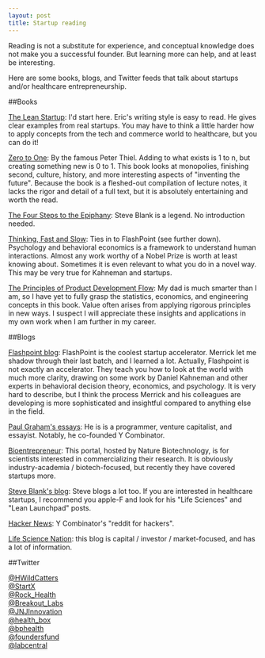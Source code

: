 ```yaml
---
layout: post
title: Startup reading
---
```


Reading is not a substitute for experience, and conceptual knowledge does not make you a successful founder. But learning more can help, and at least be interesting.

Here are some books, blogs, and Twitter feeds that talk about startups and/or healthcare entrepreneurship.

##Books

[The Lean Startup](http://www.amazon.com/The-Lean-Startup-Entrepreneurs-Continuous/dp/0307887898/ref=sr_1_1?ie=UTF8&qid=1408978222&sr=8-1&keywords=eric+ries): I'd start here. Eric's writing style is easy to read. He gives clear examples from real startups. You may have to think a little harder how to apply concepts from the tech and commerce world to healthcare, but you can do it!

[Zero to One](http://www.amazon.com/Zero-One-Notes-Startups-Future/dp/0804139296/ref=sr_1_1?ie=UTF8&qid=1408979907&sr=8-1&keywords=zero+to+one): By the famous Peter Thiel. Adding to what exists is 1 to n, but creating something new is 0 to 1. This book looks at monopolies, finishing second, culture, history, and more interesting aspects of "inventing the future". Because the book is a fleshed-out compilation of lecture notes, it lacks the rigor and detail of a full text, but it is absolutely entertaining and worth the read.

[The Four Steps to the Epiphany](http://www.amazon.com/Four-Steps-Epiphany-Steve-Blank/dp/0989200507/ref=sr_1_3?ie=UTF8&qid=1408978229&sr=8-3&keywords=steve+blank): Steve Blank is a legend. No introduction needed.

[Thinking, Fast and Slow](http://www.amazon.com/Thinking-Fast-Slow-Daniel-Kahneman/dp/0374533555/ref=sr_1_1?ie=UTF8&qid=1408978324&sr=8-1&keywords=daniel+kahneman): Ties in to FlashPoint (see further down). Psychology and behavioral economics is a framework to understand human interactions. Almost any work worthy of a Nobel Prize is worth at least knowing about. Sometimes it is even relevant to what you do in a novel way. This may be very true for Kahneman and startups.

[The Principles of Product Development Flow](http://www.amazon.com/dp/1935401009/ref=as_sl_pd_tf_lc?tag=reinertassoci-20&camp=213381&creative=390973&linkCode=as4&creativeASIN=1935401009&adid=0BW47TC1EFJTKYXDY1D4&&ref-refURL=http%3A%2F%2Freinertsenassociates.com%2Fbooks%2F): My dad is much smarter than I am, so I have yet to fully grasp the statistics, economics, and engineering concepts in this book. Value often arises from applying rigorous principles in new ways. I suspect I will appreciate these insights and applications in my own work when I am further in my career.

##Blogs

[Flashpoint blog](http://flashpoint.gatech.edu/blog/): FlashPoint is the coolest startup accelerator. Merrick let me shadow through their last batch, and I learned a lot. Actually, Flashpoint is not exactly an accelerator. They teach you how to look at the world with much more clarity, drawing on some work by Daniel Kahneman and other experts in behavioral decision theory, economics, and psychology. It is very hard to describe, but I think the process Merrick and his colleagues are developing is more sophisticated and insightful compared to anything else in the field.

[Paul Graham's essays](http://www.paulgraham.com/articles.html): He is is a programmer, venture capitalist, and essayist. Notably, he co-founded Y Combinator.

[Bioentrepreneur](http://www.nature.com/bioent/index.html): This portal, hosted by Nature Biotechnology, is for scientists interested in commercializing their research. It is obviously industry-academia / biotech-focused, but recently they have covered startups more.

[Steve Blank's blog](http://steveblank.com/): Steve blogs a lot too. If you are interested in healthcare startups, I recommend you apple-F and look for his "Life Sciences" and "Lean Launchpad" posts.

[Hacker News](https://news.ycombinator.com/): Y Combinator's "reddit for hackers".

[Life Science Nation](http://blog.lifesciencenation.com/): this blog is capital / investor / market-focused, and has a lot of information.

##Twitter

[@HWildCatters](https://twitter.com/HWildCatters)<br>
[@StartX](https://twitter.com/StartX)<br>
[@Rock_Health](https://twitter.com/Rock_Health)<br>
[@Breakout_Labs](https://twitter.com/Breakout_Labs)<br>
[@JNJInnovation](https://twitter.com/JNJInnovation)<br>
[@health_box](https://twitter.com/health_box)<br>
[@bphealth](https://twitter.com/bphealth)<br>
[@foundersfund](https://twitter.com/foundersfund)<br>
[@labcentral](https://twitter.com/labcentral)<br>
